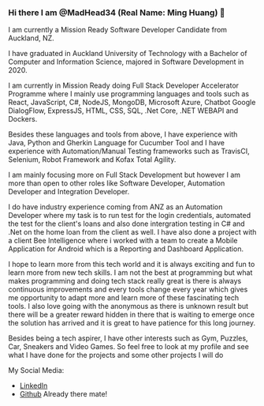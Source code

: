 ### Hi there I am @MadHead34 (Real Name: Ming Huang) 👋

I am currently a Mission Ready Software Developer Candidate from Auckland, NZ. 

I have graduated in Auckland University of Technology with a Bachelor of Computer and Information Science, majored in Software Development in 2020.

I am currently in Mission Ready doing Full Stack Developer Accelerator Programme where I mainly use programming languages and tools such as React, 
JavaScript, C#, NodeJS, MongoDB, Microsoft Azure, Chatbot Google DialogFlow, ExpressJS, HTML, CSS, SQL, .Net Core, .NET WEBAPI and Dockers.

Besides these languages and tools from above, I have experience with Java, Python and Gherkin Language for Cucumber Tool and I have experience with Automation/Manual Testing frameworks such as TravisCI, Selenium, Robot Framework and Kofax Total Agility.

I am mainly focusing more on Full Stack Development but however I am more than open to other roles like Software Developer, Automation Developer and Integration Developer.

I do have industry experience coming from ANZ as an Automation Developer where my task is to run test for the login credentials, automated the test for the client's loans and also done intergration testing in C# and .Net on the home loan from the client as well. I have also done a project with a client Bee Intelligence where i worked with a team to create a Mobile Application for Android which is a Reporting and Dashboard Application.

I hope to learn more from this tech world and it is always exciting and fun to learn more from new tech skills. I am not the best at programming but what makes programming and doing tech stack really great is there is always continuous improvements and every tools change every year which gives me opportunity to adapt more and 
learn more of these fascinating tech tools. I also love going with the anonymous as there is unknown result but there will be a greater reward hidden in there that is waiting to emerge once the solution has arrived and it is great to have patience for this long journey.

Besides being a tech aspirer, I have other interests such as Gym, Puzzles, Car, Sneakers and Video Games. So feel free to look at my profile and see what I have done for the projects and some other projects I will do 

My Social Media:
* [LinkedIn](https://www.linkedin.com/in/ming-huang-35b770168/)
* [Github](https://github.com/MadHead34) Already there mate!
